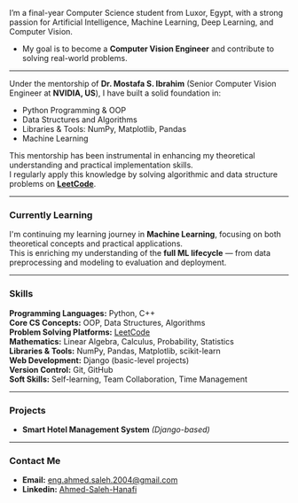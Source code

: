 I’m a final-year Computer Science student from Luxor, Egypt, with a strong passion for Artificial Intelligence, Machine Learning, Deep Learning, and Computer Vision.  
- My goal is to become a **Computer Vision Engineer** and contribute to solving real-world problems.

---

Under the mentorship of **Dr. Mostafa S. Ibrahim** (Senior Computer Vision Engineer at **NVIDIA, US**), I have built a solid foundation in:

- Python Programming & OOP  
- Data Structures and Algorithms  
- Libraries & Tools: NumPy, Matplotlib, Pandas  
- Machine Learning  

This mentorship has been instrumental in enhancing my theoretical understanding and practical implementation skills.  
I regularly apply this knowledge by solving algorithmic and data structure problems on [**LeetCode**](https://leetcode.com/u/Eng_Ahmed_Saleh/).

---

### Currently Learning

I'm continuing my learning journey in **Machine Learning**, focusing on both theoretical concepts and practical applications.  
This is enriching my understanding of the **full ML lifecycle** — from data preprocessing and modeling to evaluation and deployment.

---

### Skills

**Programming Languages:** Python, C++  
**Core CS Concepts:** OOP, Data Structures, Algorithms  
**Problem Solving Platforms:** [LeetCode](https://leetcode.com/u/Eng_Ahmed_Saleh/)  
**Mathematics:** Linear Algebra, Calculus, Probability, Statistics  
**Libraries & Tools:** NumPy, Pandas, Matplotlib, scikit-learn  
**Web Development:** Django (basic-level projects)  
**Version Control:** Git, GitHub  
**Soft Skills:** Self-learning, Team Collaboration, Time Management

---

### Projects

- **Smart Hotel Management System** *(Django-based)*

---

### Contact Me

- **Email:** eng.ahmed.saleh.2004@gmail.com  
- **Linkedin:** [Ahmed-Saleh-Hanafi](https://www.linkedin.com/in/%D9%90ahmed-saleh-hanafi-918932330/)
